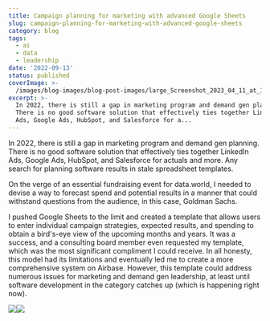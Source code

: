 ```yaml
---
title: Campaign planning for marketing with advanced Google Sheets
slug: campaign-planning-for-marketing-with-advanced-google-sheets
category: blog
tags:
  - ai
  - data
  - leadership
date: '2022-09-13'
status: published
coverImage: >-
  /images/blog-images/blog-post-images/large_Screenshot_2023_04_11_at_12_15_39_AM_764eec7f79.png
excerpt: >-
  In 2022, there is still a gap in marketing program and demand gen planning.
  There is no good software solution that effectively ties together LinkedIn
  Ads, Google Ads, HubSpot, and Salesforce for a...
---
```


In 2022, there is still a gap in marketing program and demand gen planning. There is no good software solution that effectively ties together LinkedIn Ads, Google Ads, HubSpot, and Salesforce for actuals and more. Any search for planning software results in stale spreadsheet templates.

On the verge of an essential fundraising event for data.world, I needed to devise a way to forecast spend and potential results in a manner that could withstand questions from the audience, in this case, Goldman Sachs.

I pushed Google Sheets to the limit and created a template that allows users to enter individual campaign strategies, expected results, and spending to obtain a bird's-eye view of the upcoming months and years. It was a success, and a consulting board member even requested my template, which was the most significant compliment I could receive. In all honesty, this model had its limitations and eventually led me to create a more comprehensive system on Airbase. However, this template could address numerous issues for marketing and demand gen leadership, at least until software development in the category catches up (which is happening right now).

![](/images/blog-images/blog-post-images/large_Screenshot_2023_04_11_at_12_15_39_AM_764eec7f79.png)![](/images/blog-images/blog-post-images/large_Screenshot_2023_04_11_at_12_09_48_AM_951cabfde1.png)
